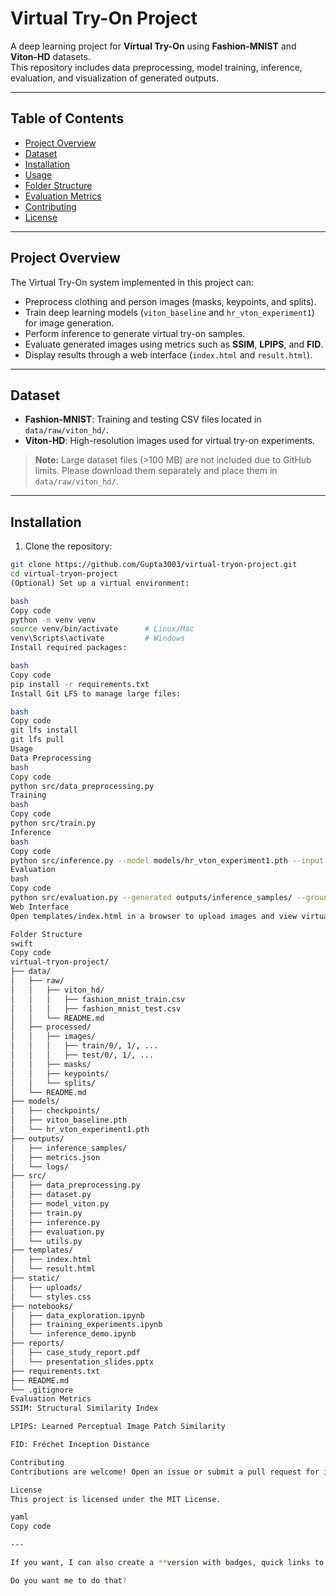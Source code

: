 # Virtual Try-On Project

A deep learning project for **Virtual Try-On** using **Fashion-MNIST** and **Viton-HD** datasets.  
This repository includes data preprocessing, model training, inference, evaluation, and visualization of generated outputs.

---

## Table of Contents
- [Project Overview](#project-overview)
- [Dataset](#dataset)
- [Installation](#installation)
- [Usage](#usage)
- [Folder Structure](#folder-structure)
- [Evaluation Metrics](#evaluation-metrics)
- [Contributing](#contributing)
- [License](#license)

---

## Project Overview
The Virtual Try-On system implemented in this project can:

- Preprocess clothing and person images (masks, keypoints, and splits).  
- Train deep learning models (`viton_baseline` and `hr_vton_experiment1`) for image generation.  
- Perform inference to generate virtual try-on samples.  
- Evaluate generated images using metrics such as **SSIM**, **LPIPS**, and **FID**.  
- Display results through a web interface (`index.html` and `result.html`).

---

## Dataset
- **Fashion-MNIST**: Training and testing CSV files located in `data/raw/viton_hd/`.  
- **Viton-HD**: High-resolution images used for virtual try-on experiments.  

> **Note:** Large dataset files (>100 MB) are not included due to GitHub limits. Please download them separately and place them in `data/raw/viton_hd/`.

---

## Installation
1. Clone the repository:
```bash
git clone https://github.com/Gupta3003/virtual-tryon-project.git
cd virtual-tryon-project
(Optional) Set up a virtual environment:

bash
Copy code
python -m venv venv
source venv/bin/activate      # Linux/Mac
venv\Scripts\activate         # Windows
Install required packages:

bash
Copy code
pip install -r requirements.txt
Install Git LFS to manage large files:

bash
Copy code
git lfs install
git lfs pull
Usage
Data Preprocessing
bash
Copy code
python src/data_preprocessing.py
Training
bash
Copy code
python src/train.py
Inference
bash
Copy code
python src/inference.py --model models/hr_vton_experiment1.pth --input data/processed/images/test/
Evaluation
bash
Copy code
python src/evaluation.py --generated outputs/inference_samples/ --ground_truth data/processed/images/test/
Web Interface
Open templates/index.html in a browser to upload images and view virtual try-on results.

Folder Structure
swift
Copy code
virtual-tryon-project/
├── data/
│   ├── raw/
│   │   ├── viton_hd/
│   │   │   ├── fashion_mnist_train.csv
│   │   │   ├── fashion_mnist_test.csv
│   │   └── README.md
│   ├── processed/
│   │   ├── images/
│   │   │   ├── train/0/, 1/, ...
│   │   │   ├── test/0/, 1/, ...
│   │   ├── masks/
│   │   ├── keypoints/
│   │   └── splits/
│   └── README.md
├── models/
│   ├── checkpoints/
│   ├── viton_baseline.pth
│   └── hr_vton_experiment1.pth
├── outputs/
│   ├── inference_samples/
│   ├── metrics.json
│   └── logs/
├── src/
│   ├── data_preprocessing.py
│   ├── dataset.py
│   ├── model_viton.py
│   ├── train.py
│   ├── inference.py
│   ├── evaluation.py
│   └── utils.py
├── templates/
│   ├── index.html
│   └── result.html
├── static/
│   ├── uploads/
│   └── styles.css
├── notebooks/
│   ├── data_exploration.ipynb
│   ├── training_experiments.ipynb
│   └── inference_demo.ipynb
├── reports/
│   ├── case_study_report.pdf
│   └── presentation_slides.pptx
├── requirements.txt
├── README.md
└── .gitignore
Evaluation Metrics
SSIM: Structural Similarity Index

LPIPS: Learned Perceptual Image Patch Similarity

FID: Fréchet Inception Distance

Contributing
Contributions are welcome! Open an issue or submit a pull request for improvements.

License
This project is licensed under the MIT License.

yaml
Copy code

---

If you want, I can also create a **version with badges, quick links to notebooks, and example outputs** so it looks more **GitHub-professional**.  

Do you want me to do that?
